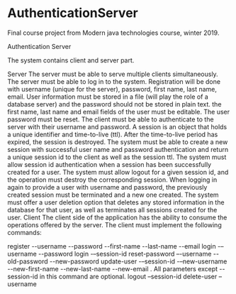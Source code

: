 # AuthenticationServer
Final course project from Modern java technologies course, winter 2019. 

Authentication Server 

The system contains client and server part.

Server
The server must be able to serve multiple clients simultaneously.
The server must be able to log in to the system. Registration will be done with username (unique for the server), password, first name, last name, email.
User information must be stored in a file (will play the role of a database server) and the password should not be stored in plain text.
the first name, last name and email fields of the user must be editable.
The user password must be reset.
The client must be able to authenticate to the server with their username and password.
A session is an object that holds a unique identifier and time-to-live (ttl). After the time-to-live period has expired, the session is destroyed. The system must be able to create a new session with successful user name and password authentication and return a unique session id to the client as well as the session ttl.
The system must allow session id authentication when a session has been successfully created for a user.
The system must allow logout for a given session id, and the operation must destroy the corresponding session.
When logging in again to provide a user with username and password, the previously created session must be terminated and a new one created.
The system must offer a user deletion option that deletes any stored information in the database for that user, as well as terminates all sessions created for the user.
Client
The client side of the application has the ability to consume the operations offered by the server. The client must implement the following commands:

register --username <username> --password <password> --first-name <firstName> --last-name <lastName> --email <email>
login -–username <username> --password <password>
login -–session-id <sessionId>
reset-password –-username <username> --old-password <oldPassword> --new-password <newPassword>
update-user -–session-id <session-id> -–new-username <newUsername> --new-first-name <newFirstName> --new-last-name <newLastName> --new-email <email>. All parameters except --session-id in this command are optional.
logout –session-id <sessionId>
delete-user –username <username>
